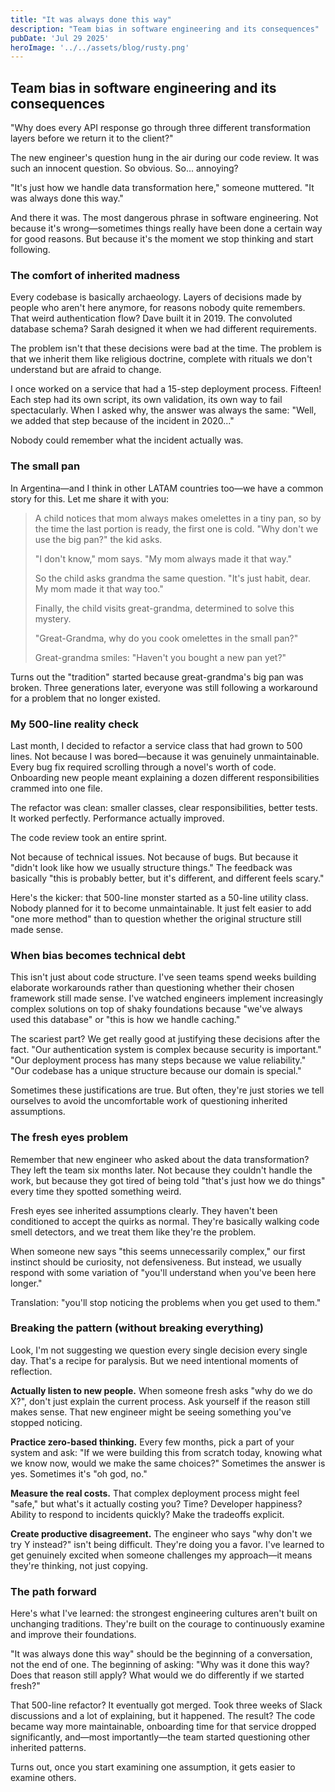 ```yaml
---
title: "It was always done this way"
description: "Team bias in software engineering and its consequences"
pubDate: 'Jul 29 2025'
heroImage: '../../assets/blog/rusty.png'
---
```


## Team bias in software engineering and its consequences

"Why does every API response go through three different transformation layers before we return it to the client?"

The new engineer's question hung in the air during our code review. It was such an innocent question. So obvious. So... annoying?

"It's just how we handle data transformation here," someone muttered. "It was always done this way."

And there it was. The most dangerous phrase in software engineering. Not because it's wrong—sometimes things really have been done a certain way for good reasons. But because it's the moment we stop thinking and start following.

### The comfort of inherited madness

Every codebase is basically archaeology. Layers of decisions made by people who aren't here anymore, for reasons nobody quite remembers. That weird authentication flow? Dave built it in 2019. The convoluted database schema? Sarah designed it when we had different requirements.

The problem isn't that these decisions were bad at the time. The problem is that we inherit them like religious doctrine, complete with rituals we don't understand but are afraid to change.

I once worked on a service that had a 15-step deployment process. Fifteen! Each step had its own script, its own validation, its own way to fail spectacularly. When I asked why, the answer was always the same: "Well, we added that step because of the incident in 2020..."

Nobody could remember what the incident actually was.

### The small pan

In Argentina—and I think in other LATAM countries too—we have a common story for this. Let me share it with you:

>A child notices that mom always makes omelettes in a tiny pan, so by the time the last portion is ready, the first one is cold. "Why don't we use the big pan?" the kid asks.  
>
>"I don't know," mom says. "My mom always made it that way."  
>
>So the child asks grandma the same question. "It's just habit, dear. My mom made it that way too."  
>
>Finally, the child visits great-grandma, determined to solve this mystery.  
>
>"Great-Grandma, why do you cook omelettes in the small pan?"  
>
>Great-grandma smiles: "Haven't you bought a new pan yet?"  

Turns out the "tradition" started because great-grandma's big pan was broken. Three generations later, everyone was still following a workaround for a problem that no longer existed.  


### My 500-line reality check

Last month, I decided to refactor a service class that had grown to 500 lines. Not because I was bored—because it was genuinely unmaintainable. Every bug fix required scrolling through a novel's worth of code. Onboarding new people meant explaining a dozen different responsibilities crammed into one file.

The refactor was clean: smaller classes, clear responsibilities, better tests. It worked perfectly. Performance actually improved.

The code review took an entire sprint.

Not because of technical issues. Not because of bugs. But because it "didn't look like how we usually structure things." The feedback was basically "this is probably better, but it's different, and different feels scary."

Here's the kicker: that 500-line monster started as a 50-line utility class. Nobody planned for it to become unmaintainable. It just felt easier to add "one more method" than to question whether the original structure still made sense.

### When bias becomes technical debt

This isn't just about code structure. I've seen teams spend weeks building elaborate workarounds rather than questioning whether their chosen framework still made sense. I've watched engineers implement increasingly complex solutions on top of shaky foundations because "we've always used this database" or "this is how we handle caching."

The scariest part? We get really good at justifying these decisions after the fact. "Our authentication system is complex because security is important." "Our deployment process has many steps because we value reliability." "Our codebase has a unique structure because our domain is special."

Sometimes these justifications are true. But often, they're just stories we tell ourselves to avoid the uncomfortable work of questioning inherited assumptions.

### The fresh eyes problem

Remember that new engineer who asked about the data transformation? They left the team six months later. Not because they couldn't handle the work, but because they got tired of being told "that's just how we do things" every time they spotted something weird.

Fresh eyes see inherited assumptions clearly. They haven't been conditioned to accept the quirks as normal. They're basically walking code smell detectors, and we treat them like they're the problem.

When someone new says "this seems unnecessarily complex," our first instinct should be curiosity, not defensiveness. But instead, we usually respond with some variation of "you'll understand when you've been here longer."

Translation: "you'll stop noticing the problems when you get used to them."

### Breaking the pattern (without breaking everything)

Look, I'm not suggesting we question every single decision every single day. That's a recipe for paralysis. But we need intentional moments of reflection.

**Actually listen to new people.** When someone fresh asks "why do we do X?", don't just explain the current process. Ask yourself if the reason still makes sense. That new engineer might be seeing something you've stopped noticing.

**Practice zero-based thinking.** Every few months, pick a part of your system and ask: "If we were building this from scratch today, knowing what we know now, would we make the same choices?" Sometimes the answer is yes. Sometimes it's "oh god, no."

**Measure the real costs.** That complex deployment process might feel "safe," but what's it actually costing you? Time? Developer happiness? Ability to respond to incidents quickly? Make the tradeoffs explicit.

**Create productive disagreement.** The engineer who says "why don't we try Y instead?" isn't being difficult. They're doing you a favor. I've learned to get genuinely excited when someone challenges my approach—it means they're thinking, not just copying.

### The path forward

Here's what I've learned: the strongest engineering cultures aren't built on unchanging traditions. They're built on the courage to continuously examine and improve their foundations.

"It was always done this way" should be the beginning of a conversation, not the end of one. The beginning of asking: "Why was it done this way? Does that reason still apply? What would we do differently if we started fresh?"

That 500-line refactor? It eventually got merged. Took three weeks of Slack discussions and a lot of explaining, but it happened. The result? The code became way more maintainable, onboarding time for that service dropped significantly, and—most importantly—the team started questioning other inherited patterns.

Turns out, once you start examining one assumption, it gets easier to examine others.
